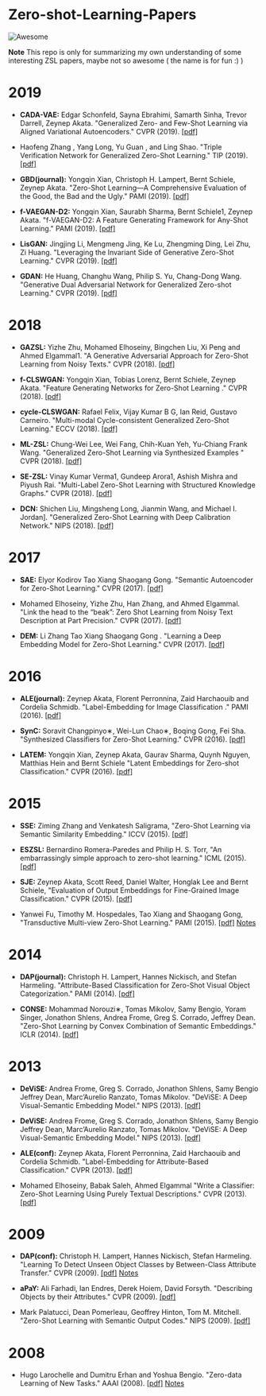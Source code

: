# Zero-shot-Learning-Papers
![Awesome](https://cdn.rawgit.com/sindresorhus/awesome/d7305f38d29fed78fa85652e3a63e154dd8e8829/media/badge.svg)

**Note** This repo is only for summarizing my own understanding of some interesting ZSL papers, maybe not so awesome ( the name is for fun :) )

# 2019

+  **CADA-VAE:** Edgar Schonfeld, Sayna Ebrahimi, Samarth Sinha, Trevor Darrell, Zeynep Akata. "Generalized Zero- and Few-Shot Learning via Aligned Variational Autoencoders." CVPR (2019). [[pdf]](https://arxiv.org/pdf/1812.01784.pdf)

+  Haofeng Zhang , Yang Long, Yu Guan , and Ling Shao. "Triple Verification Network for Generalized Zero-Shot Learning." TIP (2019). [[pdf]](https://ieeexplore.ieee.org/stamp/stamp.jsp?arnumber=8464092&tag=1)

+  **GBD(journal):** Yongqin Xian, Christoph H. Lampert, Bernt Schiele,  Zeynep Akata. "Zero-Shot Learning—A Comprehensive Evaluation of the Good, the Bad and the Ugly." PAMI (2019). [[pdf]](https://ieeexplore.ieee.org/stamp/stamp.jsp?arnumber=8413121)

+  **f-VAEGAN-D2:** Yongqin Xian, Saurabh Sharma, Bernt Schiele1, Zeynep Akata. "f-VAEGAN-D2: A Feature Generating Framework for Any-Shot Learning." PAMI (2019). [[pdf]](http://openaccess.thecvf.com/content_CVPR_2019/papers/Xian_F-VAEGAN-D2_A_Feature_Generating_Framework_for_Any-Shot_Learning_CVPR_2019_paper.pdf)

+  **LisGAN:** Jingjing Li, Mengmeng Jing, Ke Lu, Zhengming Ding, Lei Zhu, Zi Huang. "Leveraging the Invariant Side of Generative Zero-Shot Learning." CVPR (2019). [[pdf]](https://arxiv.org/pdf/1904.04092.pdf)

+  **GDAN:** He Huang, Changhu Wang, Philip S. Yu, Chang-Dong Wang. "Generative Dual Adversarial Network for Generalized Zero-shot Learning." CVPR (2019). [[pdf]](http://openaccess.thecvf.com/content_CVPR_2019/papers/Huang_Generative_Dual_Adversarial_Network_for_Generalized_Zero-Shot_Learning_CVPR_2019_paper.pdf)

# 2018

+  **GAZSL:** Yizhe Zhu, Mohamed Elhoseiny, Bingchen Liu, Xi Peng and Ahmed Elgammal1. "A Generative Adversarial Approach for Zero-Shot Learning from Noisy Texts." CVPR (2018). [[pdf]](http://openaccess.thecvf.com/content_cvpr_2018/papers/Zhu_A_Generative_Adversarial_CVPR_2018_paper.pdf)

+  **f-CLSWGAN:** Yongqin Xian, Tobias Lorenz, Bernt Schiele, Zeynep Akata. "Feature Generating Networks for Zero-Shot Learning
." CVPR (2018). [[pdf]](https://arxiv.org/pdf/1712.00981.pdf)

+  **cycle-CLSWGAN:** Rafael Felix, Vijay Kumar B G, Ian Reid, Gustavo Carneiro. "Multi-modal Cycle-consistent Generalized
Zero-Shot Learning." ECCV (2018). [[pdf]](http://openaccess.thecvf.com/content_ECCV_2018/papers/RAFAEL_FELIX_Multi-modal_Cycle-consistent_Generalized_ECCV_2018_paper.pdf)

+  **ML-ZSL:** Chung-Wei Lee, Wei Fang, Chih-Kuan Yeh, Yu-Chiang Frank Wang. "Generalized Zero-Shot Learning via Synthesized Examples
" CVPR (2018). [[pdf]](http://openaccess.thecvf.com/content_cvpr_2018/papers/Lee_Multi-Label_Zero-Shot_Learning_CVPR_2018_paper.pdf)

+  **SE-ZSL:** Vinay Kumar Verma1, Gundeep Arora1, Ashish Mishra and Piyush Rai. "Multi-Label Zero-Shot Learning with Structured Knowledge Graphs." CVPR (2018). [[pdf]](http://openaccess.thecvf.com/content_cvpr_2018/papers/Verma_Generalized_Zero-Shot_Learning_CVPR_2018_paper.pdf)

+  **DCN:** Shichen Liu, Mingsheng Long, Jianmin Wang, and Michael I. Jordan]. "Generalized Zero-Shot Learning with Deep
Calibration Network." NIPS (2018). [[pdf]](http://papers.nips.cc/paper/7471-generalized-zero-shot-learning-with-deep-calibration-network.pdf)

# 2017

+  **SAE:** Elyor Kodirov Tao Xiang Shaogang Gong. "Semantic Autoencoder for Zero-Shot Learning." CVPR (2017). [[pdf]](http://openaccess.thecvf.com/content_cvpr_2017/papers/Kodirov_Semantic_Autoencoder_for_CVPR_2017_paper.pdf)

+  Mohamed Elhoseiny, Yizhe Zhu, Han Zhang, and Ahmed Elgammal. "Link the head to the “beak”: Zero Shot Learning from Noisy Text Description at Part Precision." CVPR (2017). [[pdf]](http://openaccess.thecvf.com/content_cvpr_2017/papers/Elhoseiny_Link_the_Head_CVPR_2017_paper.pdf)

+  **DEM:** Li Zhang Tao Xiang Shaogang Gong
. "Learning a Deep Embedding Model for Zero-Shot Learning." CVPR (2017). [[pdf]](https://arxiv.org/pdf/1611.05088.pdf)

# 2016

+  **ALE(journal):** Zeynep Akata, Florent Perronnina, Zaid Harchaouib and Cordelia Schmidb. "Label-Embedding for Image Classification
." PAMI (2016). [[pdf]](https://arxiv.org/pdf/1503.08677.pdf)

+  **SynC:** Soravit Changpinyo∗, Wei-Lun Chao∗, Boqing Gong, Fei Sha. "Synthesized Classifiers for Zero-Shot Learning." CVPR (2016). [[pdf]](https://arxiv.org/pdf/1603.00550.pdf)

+  **LATEM:** Yongqin Xian, Zeynep Akata, Gaurav Sharma, Quynh Nguyen, Matthias Hein and Bernt Schiele "Latent Embeddings for Zero-shot Classification." CVPR (2016). [[pdf]](https://arxiv.org/pdf/1603.08895.pdf)

# 2015

+  **SSE:** Ziming Zhang and Venkatesh Saligrama, "Zero-Shot Learning via Semantic Similarity Embedding." ICCV (2015). [[pdf]](https://arxiv.org/pdf/1509.04767.pdf)

+  **ESZSL:** Bernardino Romera-Paredes and Philip H. S. Torr, "An embarrassingly simple approach to zero-shot learning." ICML (2015). [[pdf]](http://proceedings.mlr.press/v37/romera-paredes15.pdf)

+  **SJE:** Zeynep Akata, Scott Reed, Daniel Walter, Honglak Lee and Bernt Schiele, "Evaluation of Output Embeddings for Fine-Grained Image Classification." CVPR (2015). [[pdf]](https://arxiv.org/pdf/1409.8403.pdf)

+  Yanwei Fu, Timothy M. Hospedales, Tao Xiang and Shaogang Gong, "Transductive Multi-view Zero-Shot Learning." PAMI (2015). [[pdf]](https://arxiv.org/pdf/1501.04560.pdf) [Notes](./notes/Transductive_Multi_view_Zero_Shot_Learning.md)

# 2014

+  **DAP(journal):** Christoph H. Lampert, Hannes Nickisch, and Stefan Harmeling. "Attribute-Based Classification for
Zero-Shot Visual Object Categorization." PAMI (2014). [[pdf]](https://ieeexplore.ieee.org/stamp/stamp.jsp?tp=&arnumber=6571196)

+  **CONSE:** Mohammad Norouzi∗, Tomas Mikolov, Samy Bengio, Yoram Singer, Jonathon Shlens, Andrea Frome, Greg S. Corrado, Jeffrey Dean. "Zero-Shot Learning by Convex Combination of Semantic Embeddings." ICLR (2014). [[pdf]](https://arxiv.org/pdf/1312.5650.pdf)

# 2013
+  **DeViSE:** Andrea Frome, Greg S. Corrado, Jonathon Shlens, Samy Bengio
Jeffrey Dean, Marc’Aurelio Ranzato, Tomas Mikolov. "DeViSE: A Deep Visual-Semantic Embedding Model." NIPS (2013). [[pdf]](http://papers.nips.cc/paper/5204-devise-a-deep-visual-semantic-embedding-model.pdf)

+  **DeViSE:** Andrea Frome, Greg S. Corrado, Jonathon Shlens, Samy Bengio
Jeffrey Dean, Marc’Aurelio Ranzato, Tomas Mikolov. "DeViSE: A Deep Visual-Semantic Embedding Model." NIPS (2013). [[pdf]](http://papers.nips.cc/paper/5204-devise-a-deep-visual-semantic-embedding-model.pdf)

+  **ALE(conf):** Zeynep Akata, Florent Perronnina, Zaid Harchaouib and Cordelia Schmidb. "Label-Embedding for Attribute-Based Classification." CVPR (2013). [[pdf]](https://www.cv-foundation.org/openaccess/content_cvpr_2013/papers/Akata_Label-Embedding_for_Attribute-Based_2013_CVPR_paper.pdf)

+  Mohamed Elhoseiny, Babak Saleh, Ahmed Elgammal "Write a Classifier: Zero-Shot Learning Using Purely Textual Descriptions." CVPR (2013). [[pdf]](https://ieeexplore.ieee.org/stamp/stamp.jsp?arnumber=5206594&tag=1)

# 2009

+  **DAP(conf):** Christoph H. Lampert, Hannes Nickisch, Stefan Harmeling. "Learning To Detect Unseen Object Classes by Between-Class Attribute Transfer." CVPR (2009). [[pdf]](http://openaccess.thecvf.com/content_iccv_2013/papers/Elhoseiny_Write_a_Classifier_2013_ICCV_paper.pdf) [Notes](./notes.md#DAP(conf))

+  **aPaY:** Ali Farhadi, Ian Endres, Derek Hoiem, David Forsyth. "Describing Objects by their Attributes." CVPR (2009). [[pdf]](http://citeseerx.ist.psu.edu/viewdoc/download?doi=10.1.1.149.9539&rep=rep1&type=pdf)

+  Mark Palatucci, Dean Pomerleau, Geoffrey Hinton, Tom M. Mitchell. "Zero-Shot Learning with Semantic Output Codes." NIPS (2009). [[pdf]](http://papers.nips.cc/paper/3650-zero-shot-learning-with-semantic-output-codes.pdf)

# 2008

+  Hugo Larochelle and Dumitru Erhan and Yoshua Bengio. "Zero-data Learning of New Tasks." AAAI (2008). [[pdf]](https://www.aaai.org/Papers/AAAI/2008/AAAI08-103.pdf) [Notes](./notes/Zero_data_Learning_of_New_Tasks.md)
